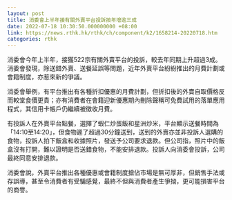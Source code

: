```yaml
---
layout: post
title: 消委會上半年接有關外賣平台投訴按年增逾三成
date: 2022-07-18 10:30:50.000000000 +08:00
link: https://news.rthk.hk/rthk/ch/component/k2/1658214-20220718.htm
categories: rthk
---
```


消委會今年上半年，接獲522宗有關外賣平台的投訴，較去年同期上升超過3成。消委會發現，除送錯外賣、送餐延誤等問題，近年外賣平台紛紛推出的月費計劃或會籍制度，亦惹來新的爭議。

消委會舉例，有平台推出有各種折扣優惠的月費計劃，但折扣後的外賣自取價格反而較堂食價更貴；亦有消費者在會籍迎新優惠期內刪除聲稱可免費試用的落單應用程式，其信用卡帳戶仍繼續被徵收月費。

有投訴人在外賣平台點餐，選擇了蝦仁炒蛋飯和星洲炒米，平台顯示送餐時間為「14:10至14:20」，但食物遲了超過30分鐘送到，送到的外賣亦並非投訴人選購的食物，投訴人拍下飯盒和收據照片，發送予公司要求退款。但公司指，照片中的飯盒沒有打開，難以證明是否送錯食物，不能安排退款。投訴人向消委會投訴，公司最終同意安排退款。

消委會說，外賣平台推出各種優惠或會籍制度搶佔市場是無可厚非，但銷售手法或存誤導，甚至令消費者有受騙感覺，最終不但與消費者產生爭拗，更可能損害平台的商譽。
